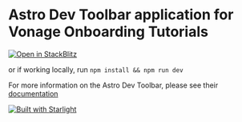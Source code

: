 # Astro Dev Toolbar application for Vonage Onboarding Tutorials

[![Open in StackBlitz](https://developer.stackblitz.com/img/open_in_stackblitz.svg)](https://stackblitz.com/fork/github/Vonage-Community/tutorial-interactive_tutorials/tree/main/toolbar-app/)

or if working locally, run `npm install && npm run dev`

For more information on the Astro Dev Toolbar, please see their [documentation](https://docs.astro.build/en/guides/dev-toolbar/)

[![Built with Starlight](https://astro.badg.es/v2/built-with-starlight/tiny.svg)](https://starlight.astro.build)
